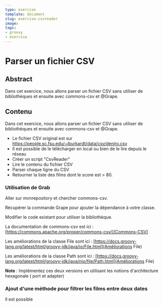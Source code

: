 ```yaml
---
type: exercise
template: document
slug: exercise-csvreader
image:
tags:
- groovy
- exercise
---
```


Parser un fichier CSV
====================================

## Abstract

Dans cet exercice, nous allons parser un fichier CSV sans utiliser de bibliothèques et ensuite avec commons-csv et @Grape.

## Contenu

Dans cet exercice, nous allons parser un fichier CSV sans utiliser de bibliothèques et ensuite avec commons-csv et @Grape.

* Le fichier CSV original est sur https://people.sc.fsu.edu/~jburkardt/data/csv/deniro.csv
* Il est possible de le télécharger en local ou bien de le lire depuis le réseau
* Créer un script "CsvReader"
* Lire le contenu du fichier CSV
* Parser chaque ligne du CSV
* Retourner la liste des films dont le score est > 80.

### Utilisation de Grab

Aller sur mvnrepository et chercher commons-csv.

Récupérer la commande Grape pour ajouter la dépendance à votre classe.

Modifier le code existant pour utiliser la bibliothèque.

La documentation de commons-csv est ici  : [https://commons.apache.org/proper/commons-csv/](Commons-CSV)

Les améliorations de la classe File sont ici : [https://docs.groovy-lang.org/latest/html/groovy-jdk/java/io/File.html](Améliorations File)

Les améliorations de la classe Path sont ici : [https://docs.groovy-lang.org/latest/html/groovy-jdk/java/nio/file/Path.html](Améliorations File)

**Note** : Implémentez ces deux versions en utilisant les notions d'architecture hexagonale ( port et adapter)

### Ajout d'une méthode pour filtrer les films entre deux dates

Il est possible 

### 
